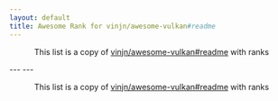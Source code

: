 ```yaml
---
layout: default
title: Awesome Rank for vinjn/awesome-vulkan#readme
---
```


<p align="center">
	This list is a copy of <a href="https://github.com/vinjn/awesome-vulkan#readme">vinjn/awesome-vulkan#readme</a> with ranks
</p>
---
---
<p align="center">
	This list is a copy of <a href="https://github.com/vinjn/awesome-vulkan#readme">vinjn/awesome-vulkan#readme</a> with ranks
</p>
